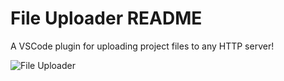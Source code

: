 # File Uploader README

A VSCode plugin for uploading project files to any HTTP server!

![File Uploader](https://img.zlib.cn/screenshot/vscode-file-uploader.gif)